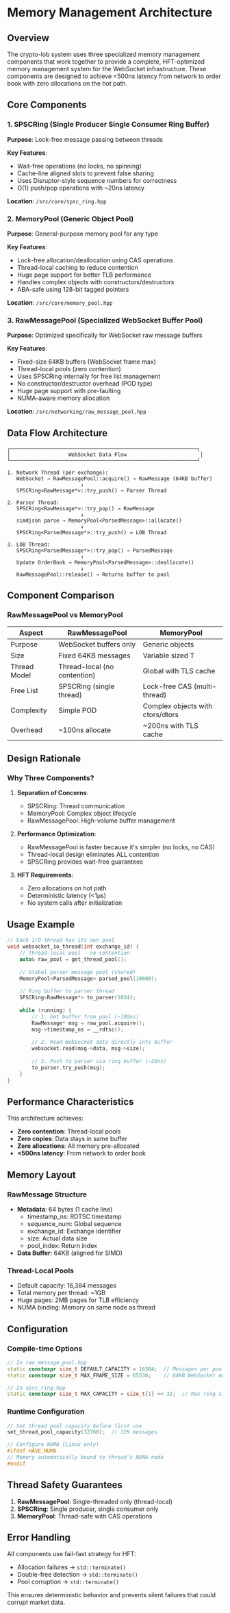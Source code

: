 # Memory Management Architecture

## Overview

The crypto-lob system uses three specialized memory management components that work together to provide a complete, HFT-optimized memory management system for the WebSocket infrastructure. These components are designed to achieve <500ns latency from network to order book with zero allocations on the hot path.

## Core Components

### 1. SPSCRing (Single Producer Single Consumer Ring Buffer)

**Purpose**: Lock-free message passing between threads

**Key Features**:
- Wait-free operations (no locks, no spinning)
- Cache-line aligned slots to prevent false sharing
- Uses Disruptor-style sequence numbers for correctness
- O(1) push/pop operations with ~20ns latency

**Location**: `/src/core/spsc_ring.hpp`

### 2. MemoryPool (Generic Object Pool)

**Purpose**: General-purpose memory pool for any type

**Key Features**:
- Lock-free allocation/deallocation using CAS operations
- Thread-local caching to reduce contention
- Huge page support for better TLB performance
- Handles complex objects with constructors/destructors
- ABA-safe using 128-bit tagged pointers

**Location**: `/src/core/memory_pool.hpp`

### 3. RawMessagePool (Specialized WebSocket Buffer Pool)

**Purpose**: Optimized specifically for WebSocket raw message buffers

**Key Features**:
- Fixed-size 64KB buffers (WebSocket frame max)
- Thread-local pools (zero contention)
- Uses SPSCRing internally for free list management
- No constructor/destructor overhead (POD type)
- Huge page support with pre-faulting
- NUMA-aware memory allocation

**Location**: `/src/networking/raw_message_pool.hpp`

## Data Flow Architecture

```
┌─────────────────────────────────────────────────────────────┐
│                   WebSocket Data Flow                        │
└─────────────────────────────────────────────────────────────┘

1. Network Thread (per exchange):
   WebSocket → RawMessagePool::acquire() → RawMessage (64KB buffer)
                        ↓
   SPSCRing<RawMessage*>::try_push() → Parser Thread

2. Parser Thread:
   SPSCRing<RawMessage*>::try_pop() → RawMessage
                        ↓
   simdjson parse → MemoryPool<ParsedMessage>::allocate()
                        ↓
   SPSCRing<ParsedMessage*>::try_push() → LOB Thread

3. LOB Thread:
   SPSCRing<ParsedMessage*>::try_pop() → ParsedMessage
                        ↓
   Update OrderBook → MemoryPool<ParsedMessage>::deallocate()
                        ↓
   RawMessagePool::release() → Returns buffer to pool
```

## Component Comparison

### RawMessagePool vs MemoryPool

| Aspect       | RawMessagePool               | MemoryPool                       |
|--------------|------------------------------|----------------------------------|
| Purpose      | WebSocket buffers only       | Generic objects                  |
| Size         | Fixed 64KB messages          | Variable sized T                 |
| Thread Model | Thread-local (no contention) | Global with TLS cache            |
| Free List    | SPSCRing (single thread)     | Lock-free CAS (multi-thread)    |
| Complexity   | Simple POD                   | Complex objects with ctors/dtors |
| Overhead     | ~100ns allocate              | ~200ns with TLS cache            |

## Design Rationale

### Why Three Components?

1. **Separation of Concerns**:
   - SPSCRing: Thread communication
   - MemoryPool: Complex object lifecycle
   - RawMessagePool: High-volume buffer management

2. **Performance Optimization**:
   - RawMessagePool is faster because it's simpler (no locks, no CAS)
   - Thread-local design eliminates ALL contention
   - SPSCRing provides wait-free guarantees

3. **HFT Requirements**:
   - Zero allocations on hot path
   - Deterministic latency (<1μs)
   - No system calls after initialization

## Usage Example

```cpp
// Each I/O thread has its own pool
void websocket_io_thread(int exchange_id) {
    // Thread-local pool - no contention
    auto& raw_pool = get_thread_pool();
    
    // Global parser message pool (shared)
    MemoryPool<ParsedMessage> parsed_pool(10000);
    
    // Ring buffer to parser thread
    SPSCRing<RawMessage*> to_parser(1024);
    
    while (running) {
        // 1. Get buffer from pool (~100ns)
        RawMessage* msg = raw_pool.acquire();
        msg->timestamp_ns = __rdtsc();
        
        // 2. Read WebSocket data directly into buffer
        websocket.read(msg->data, msg->size);
        
        // 3. Push to parser via ring buffer (~20ns)
        to_parser.try_push(msg);
    }
}
```

## Performance Characteristics

This architecture achieves:
- **Zero contention**: Thread-local pools
- **Zero copies**: Data stays in same buffer
- **Zero allocations**: All memory pre-allocated
- **<500ns latency**: From network to order book

## Memory Layout

### RawMessage Structure
- **Metadata**: 64 bytes (1 cache line)
  - timestamp_ns: RDTSC timestamp
  - sequence_num: Global sequence
  - exchange_id: Exchange identifier
  - size: Actual data size
  - pool_index: Return index
- **Data Buffer**: 64KB (aligned for SIMD)

### Thread-Local Pools
- Default capacity: 16,384 messages
- Total memory per thread: ~1GB
- Huge pages: 2MB pages for TLB efficiency
- NUMA binding: Memory on same node as thread

## Configuration

### Compile-time Options
```cpp
// In raw_message_pool.hpp
static constexpr size_t DEFAULT_CAPACITY = 16384;  // Messages per pool
static constexpr size_t MAX_FRAME_SIZE = 65536;    // 64KB WebSocket max

// In spsc_ring.hpp  
static constexpr size_t MAX_CAPACITY = size_t{1} << 32;  // Max ring size
```

### Runtime Configuration
```cpp
// Set thread pool capacity before first use
set_thread_pool_capacity(32768);  // 32K messages

// Configure NUMA (Linux only)
#ifdef HAVE_NUMA
// Memory automatically bound to thread's NUMA node
#endif
```

## Thread Safety Guarantees

1. **RawMessagePool**: Single-threaded only (thread-local)
2. **SPSCRing**: Single producer, single consumer only
3. **MemoryPool**: Thread-safe with CAS operations

## Error Handling

All components use fail-fast strategy for HFT:
- Allocation failures → `std::terminate()`
- Double-free detection → `std::terminate()`
- Pool corruption → `std::terminate()`

This ensures deterministic behavior and prevents silent failures that could corrupt market data.